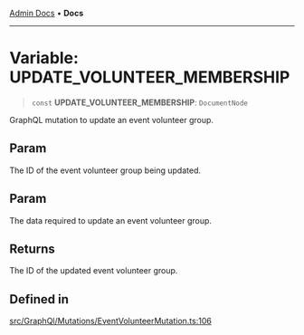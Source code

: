 [Admin Docs](/) • **Docs**

***

# Variable: UPDATE\_VOLUNTEER\_MEMBERSHIP

> `const` **UPDATE\_VOLUNTEER\_MEMBERSHIP**: `DocumentNode`

GraphQL mutation to update an event volunteer group.

## Param

The ID of the event volunteer group being updated.

## Param

The data required to update an event volunteer group.

## Returns

The ID of the updated event volunteer group.

## Defined in

[src/GraphQl/Mutations/EventVolunteerMutation.ts:106](https://github.com/PalisadoesFoundation/talawa-admin/blob/main/src/GraphQl/Mutations/EventVolunteerMutation.ts#L106)

